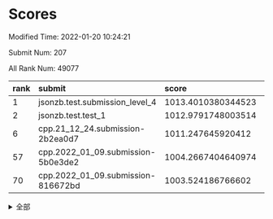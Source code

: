 # Scores

Modified Time: 2022-01-20 10:24:21

Submit Num: 207

All Rank Num: 49077

| rank |               submit               |       score        |       sigma        | pk_num |
| :--- | :--------------------------------- | :----------------- | :----------------- | :----- |
| 1    | jsonzb.test.submission_level_4     | 1013.4010380344523 | 0.8384685851718875 | 947    |
| 2    | jsonzb.test.test_1                 | 1012.9791748003514 | 0.8202608753196621 | 944    |
| 6    | cpp.21_12_24.submission-2b2ea0d7   | 1011.247645920412  | 0.8002686660780711 | 948    |
| 57   | cpp.2022_01_09.submission-5b0e3de2 | 1004.2667404640974 | 0.7117866026882289 | 955    |
| 70   | cpp.2022_01_09.submission-816672bd | 1003.524186766602  | 0.7162882871522677 | 946    |


<details>
<summary>全部</summary>

| rank |                 submit                 |       score        |       sigma        | pk_num |
| :--- | :------------------------------------- | :----------------- | :----------------- | :----- |
| 1    | jsonzb.test.submission_level_4         | 1013.4010380344523 | 0.8384685851718875 | 947    |
| 2    | jsonzb.test.test_1                     | 1012.9791748003514 | 0.8202608753196621 | 944    |
| 3    | gobigger.level_3.submission_level_3_37 | 1012.2371319382407 | 0.7980207935102676 | 948    |
| 4    | gobigger.level_3.submission_level_3_41 | 1011.4905229434594 | 0.7738441145848831 | 947    |
| 5    | gobigger.level_3.submission_level_3_35 | 1011.4068535426771 | 0.7661881699368405 | 947    |
| 6    | cpp.21_12_24.submission-2b2ea0d7       | 1011.247645920412  | 0.8002686660780711 | 948    |
| 7    | gobigger.level_3.submission_level_3_38 | 1011.0459643026167 | 0.7630300171393819 | 947    |
| 8    | gobigger.level_3.submission_level_3_24 | 1011.0150525443759 | 0.7930524088417479 | 946    |
| 9    | gobigger.level_3.submission_level_3_47 | 1010.8649243583461 | 0.7800014189381774 | 945    |
| 10   | gobigger.level_3.submission_level_3_29 | 1010.782498931331  | 0.773478354714767  | 953    |
| 11   | gobigger.level_3.submission_level_3_17 | 1010.6843373320369 | 0.7604938584193238 | 948    |
| 12   | gobigger.level_3.submission_level_3_28 | 1010.6777684451283 | 0.7570675496362935 | 946    |
| 13   | gobigger.level_3.submission_level_3_8  | 1010.6066555571522 | 0.776737436185731  | 949    |
| 14   | gobigger.level_3.submission_level_3_1  | 1010.582341949511  | 0.7727301246752245 | 949    |
| 15   | gobigger.level_3.submission_level_3_19 | 1010.4472629695385 | 0.7529188230863237 | 943    |
| 16   | gobigger.level_3.submission_level_3_21 | 1010.2651329895659 | 0.7722375632528953 | 948    |
| 17   | gobigger.level_3.submission_level_3_33 | 1010.2424962820307 | 0.7753458913099993 | 948    |
| 18   | gobigger.level_3.submission_level_3_49 | 1010.2021667562875 | 0.750383513447662  | 948    |
| 19   | gobigger.level_3.submission_level_3_36 | 1010.1404910170932 | 0.8160356187154906 | 950    |
| 20   | gobigger.level_3.submission_level_3_16 | 1010.1004755968386 | 0.7677159777315763 | 947    |
| 21   | gobigger.level_3.submission_level_3_20 | 1010.0606661820763 | 0.748794326537337  | 948    |
| 22   | gobigger.level_3.submission_level_3_42 | 1010.0421478612327 | 0.7627924550416778 | 948    |
| 23   | gobigger.level_3.submission_level_3_10 | 1009.9943013899164 | 0.756413249439358  | 955    |
| 24   | gobigger.level_3.submission_level_3_0  | 1009.9936944433749 | 0.7558977024352009 | 953    |
| 25   | gobigger.level_3.submission_level_3_4  | 1009.8952801620654 | 0.7606478021112237 | 953    |
| 26   | gobigger.level_3.submission_level_3_45 | 1009.6923531052872 | 0.7609051831340965 | 950    |
| 27   | gobigger.level_3.submission_level_3_48 | 1009.6582067442837 | 0.757650826619039  | 947    |
| 28   | gobigger.level_3.submission_level_3_3  | 1009.615937794805  | 0.7540868314393232 | 949    |
| 29   | gobigger.level_3.submission_level_3_13 | 1009.6106656025909 | 0.7550767668654079 | 943    |
| 30   | gobigger.level_3.submission_level_3_15 | 1009.6096248985672 | 0.7507250869933453 | 946    |
| 31   | gobigger.level_3.submission_level_3_11 | 1009.5427798641452 | 0.7424051419590265 | 945    |
| 32   | gobigger.level_3.submission_level_3_23 | 1009.530115604898  | 0.7419593062964878 | 952    |
| 33   | gobigger.level_3.submission_level_3_18 | 1009.499523536197  | 0.7628828007441174 | 947    |
| 34   | gobigger.level_3.submission_level_3_40 | 1009.4537043054022 | 0.7588362415244698 | 949    |
| 35   | gobigger.level_3.submission_level_3_22 | 1009.4093202368118 | 0.753506411440938  | 954    |
| 36   | gobigger.level_3.submission_level_3_43 | 1009.4013587644979 | 0.7583190228417908 | 952    |
| 37   | gobigger.level_3.submission_level_3_2  | 1009.4012303157782 | 0.7640385355593999 | 950    |
| 38   | gobigger.level_3.submission_level_3_25 | 1009.2945495959818 | 0.7636768268048999 | 946    |
| 39   | gobigger.level_3.submission_level_3_30 | 1009.2719417266346 | 0.7514549196086157 | 949    |
| 40   | gobigger.level_3.submission_level_3_46 | 1009.2715196449535 | 0.7468817587945075 | 954    |
| 41   | gobigger.level_3.submission_level_3_39 | 1009.254183712117  | 0.736462335013738  | 945    |
| 42   | gobigger.level_3.submission_level_3_34 | 1009.1155599845569 | 0.7428535077416055 | 956    |
| 43   | gobigger.level_3.submission_level_3_31 | 1009.0168655876635 | 0.7438450180260656 | 950    |
| 44   | gobigger.level_3.submission_level_3_44 | 1008.9851925179355 | 0.7366862827777793 | 944    |
| 45   | gobigger.level_3.submission_level_3_26 | 1008.8376702051838 | 0.7581319874372427 | 950    |
| 46   | gobigger.level_3.submission_level_3_32 | 1008.790365110498  | 0.759742675904372  | 950    |
| 47   | gobigger.level_3.submission_level_3_12 | 1008.7676383416408 | 0.7545723848071444 | 952    |
| 48   | gobigger.level_3.submission_level_3_6  | 1008.735974783133  | 0.7460615020753906 | 947    |
| 49   | gobigger.level_3.submission_level_3_9  | 1008.69544881261   | 0.7499290470202167 | 944    |
| 50   | gobigger.level_3.submission_level_3_27 | 1008.674668434763  | 0.7318164751080668 | 946    |
| 51   | gobigger.level_3.submission_level_3_14 | 1008.6521667045422 | 0.7455142704472933 | 950    |
| 52   | gobigger.level_3.submission_level_3_5  | 1008.5555074783127 | 0.7463820090037775 | 947    |
| 53   | gobigger.level_3.submission_level_3_7  | 1008.5286006845533 | 0.7437555082009363 | 946    |
| 54   | gobigger.level_1.submission_level_1_10 | 1004.8169415574557 | 0.7155109107947155 | 948    |
| 55   | gobigger.level_1.submission_level_1_19 | 1004.7456691358226 | 0.721035232055841  | 942    |
| 56   | gobigger.level_1.submission_level_1_23 | 1004.5548612498218 | 0.7144092155591089 | 951    |
| 57   | cpp.2022_01_09.submission-5b0e3de2     | 1004.2667404640974 | 0.7117866026882289 | 955    |
| 58   | gobigger.level_1.submission_level_1_40 | 1004.2026146217133 | 0.7229066051350355 | 948    |
| 59   | gobigger.level_1.submission_level_1_39 | 1003.9550642784916 | 0.7029353405095878 | 946    |
| 60   | gobigger.level_1.submission_level_1_46 | 1003.9391900354989 | 0.7214223098613178 | 946    |
| 61   | gobigger.level_1.submission_level_1_25 | 1003.9063562997482 | 0.7136539023709225 | 948    |
| 62   | gobigger.level_1.submission_level_1_28 | 1003.8999218010314 | 0.7271437352385703 | 948    |
| 63   | gobigger.level_1.submission_level_1_41 | 1003.8589762188843 | 0.7198580221420381 | 950    |
| 64   | gobigger.level_1.submission_level_1_20 | 1003.8296970095098 | 0.7120673965680512 | 948    |
| 65   | gobigger.level_1.submission_level_1_21 | 1003.8150880950432 | 0.7130641065396877 | 949    |
| 66   | gobigger.level_1.submission_level_1_2  | 1003.7618841448018 | 0.7146078781446366 | 954    |
| 67   | gobigger.level_1.submission_level_1_4  | 1003.7058253806679 | 0.7101977864760641 | 950    |
| 68   | gobigger.level_1.submission_level_1_33 | 1003.6164425070681 | 0.7137607091837861 | 948    |
| 69   | gobigger.level_1.submission_level_1_24 | 1003.6122167862227 | 0.7125488748231258 | 947    |
| 70   | cpp.2022_01_09.submission-816672bd     | 1003.524186766602  | 0.7162882871522677 | 946    |
| 71   | gobigger.level_1.submission_level_1_43 | 1003.5017373286817 | 0.7214160989255394 | 948    |
| 72   | gobigger.level_1.submission_level_1_35 | 1003.4505068062931 | 0.71847601639318   | 949    |
| 73   | gobigger.level_1.submission_level_1_30 | 1003.3306806991841 | 0.703085431445397  | 950    |
| 74   | gobigger.level_1.submission_level_1_29 | 1003.3005867148886 | 0.7183236216492408 | 950    |
| 75   | gobigger.level_1.submission_level_1_38 | 1003.2978010132254 | 0.7217600507819175 | 950    |
| 76   | gobigger.level_1.submission_level_1_1  | 1003.2663031834834 | 0.7112175095369749 | 952    |
| 77   | gobigger.level_1.submission_level_1_45 | 1003.1973031997946 | 0.7135178811442712 | 948    |
| 78   | gobigger.level_1.submission_level_1_3  | 1003.1600478855156 | 0.7016358345088745 | 946    |
| 79   | gobigger.level_1.submission_level_1_27 | 1003.1407378302446 | 0.7089891412498857 | 951    |
| 80   | gobigger.level_1.submission_level_1_42 | 1003.0902502515617 | 0.7238148415276181 | 951    |
| 81   | gobigger.level_1.submission_level_1_11 | 1003.0791283465744 | 0.7263889885338425 | 949    |
| 82   | gobigger.level_1.submission_level_1_37 | 1003.0307697417977 | 0.72504315736871   | 949    |
| 83   | gobigger.level_1.submission_level_1_8  | 1002.9618509483273 | 0.7203937440464466 | 948    |
| 84   | gobigger.level_1.submission_level_1_34 | 1002.9123771685363 | 0.7154723244830472 | 949    |
| 85   | gobigger.level_1.submission_level_1_0  | 1002.9076164343996 | 0.7127746794010452 | 943    |
| 86   | gobigger.level_1.submission_level_1_5  | 1002.9019240154421 | 0.7110775657681041 | 945    |
| 87   | gobigger.level_1.submission_level_1_15 | 1002.8805056290615 | 0.7110946590612045 | 948    |
| 88   | gobigger.level_1.submission_level_1_16 | 1002.8054679147596 | 0.721970866661687  | 950    |
| 89   | gobigger.level_1.submission_level_1_18 | 1002.7698410652596 | 0.7051924607206662 | 943    |
| 90   | gobigger.level_1.submission_level_1_36 | 1002.7506914387868 | 0.7191223090569169 | 952    |
| 91   | gobigger.level_1.submission_level_1_49 | 1002.7493391093407 | 0.7205628177840501 | 942    |
| 92   | gobigger.level_1.submission_level_1_14 | 1002.6339464471404 | 0.7148864030359625 | 944    |
| 93   | gobigger.level_1.submission_level_1_9  | 1002.5420104496277 | 0.7094262457099719 | 948    |
| 94   | gobigger.level_1.submission_level_1_22 | 1002.4742348389256 | 0.713297061019409  | 950    |
| 95   | gobigger.level_1.submission_level_1_17 | 1002.4641746950233 | 0.7090477440825187 | 950    |
| 96   | gobigger.level_1.submission_level_1_31 | 1002.434520189377  | 0.7010177142049737 | 950    |
| 97   | gobigger.level_1.submission_level_1_7  | 1002.4337474539673 | 0.7195313256901219 | 952    |
| 98   | gobigger.level_1.submission_level_1_44 | 1002.3389126101602 | 0.7206497080745669 | 945    |
| 99   | gobigger.level_1.submission_level_1_47 | 1002.3028238654819 | 0.7168936631089624 | 948    |
| 100  | gobigger.level_1.submission_level_1_32 | 1002.2723665392604 | 0.7071012381606143 | 950    |
| 101  | gobigger.level_1.submission_level_1_12 | 1002.0168462969406 | 0.7169888714034413 | 953    |
| 102  | gobigger.level_1.submission_level_1_13 | 1002.0123323450683 | 0.7074445801281829 | 943    |
| 103  | gobigger.level_1.submission_level_1_26 | 1001.9282367103241 | 0.7072549724371879 | 946    |
| 104  | gobigger.level_1.submission_level_1_48 | 1001.811940494673  | 0.7141730255904486 | 947    |
| 105  | gobigger.level_1.submission_level_1_6  | 1001.8043409014516 | 0.7152992606163112 | 948    |
| 106  | gobigger.random.submission_random_9    | 997.6383423198175  | 0.706143876117897  | 946    |
| 107  | gobigger.random.submission_random_15   | 997.4772684208766  | 0.7029045456923685 | 946    |
| 108  | gobigger.random.submission_random_3    | 997.2254077692451  | 0.7218723342743706 | 954    |
| 109  | gobigger.random.submission_random_45   | 996.9666192551211  | 0.7004657276170356 | 948    |
| 110  | gobigger.random.submission_random_40   | 996.9413563975758  | 0.70598252103323   | 948    |
| 111  | gobigger.random.submission_random_18   | 996.8274847584785  | 0.7060216647998839 | 946    |
| 112  | gobigger.random.submission_random_6    | 996.7145606938673  | 0.7237118847905406 | 948    |
| 113  | gobigger.random.submission_random_28   | 996.6579064096495  | 0.7079357023650019 | 954    |
| 114  | gobigger.random.submission_random_49   | 996.6128483273247  | 0.703919814013378  | 949    |
| 115  | gobigger.random.submission_random_20   | 996.5705593647434  | 0.7016661140205438 | 950    |
| 116  | gobigger.random.submission_random_1    | 996.496601830917   | 0.6972478828221659 | 949    |
| 117  | gobigger.random.submission_random_35   | 996.4743839519789  | 0.7058494489839893 | 947    |
| 118  | gobigger.random.submission_random_36   | 996.4595487283234  | 0.7192488194246345 | 948    |
| 119  | gobigger.random.submission_random_34   | 996.4151934665514  | 0.7040993463885445 | 946    |
| 120  | gobigger.random.submission_random_46   | 996.2948430919834  | 0.7153266333410817 | 941    |
| 121  | gobigger.random.submission_random_47   | 996.2579999233208  | 0.7048265685137131 | 952    |
| 122  | gobigger.random.submission_random_2    | 996.2492816196481  | 0.7151168853991564 | 947    |
| 123  | gobigger.random.submission_random_4    | 996.2467581815473  | 0.7072309564214195 | 951    |
| 124  | gobigger.random.submission_random_14   | 996.2361217379816  | 0.7057386451089845 | 946    |
| 125  | gobigger.random.submission_random_10   | 996.219153899293   | 0.7070878440223075 | 951    |
| 126  | gobigger.random.submission_random_0    | 996.2055606078447  | 0.7097940938939516 | 943    |
| 127  | gobigger.random.submission_random_26   | 996.1968488070844  | 0.6977506639879324 | 950    |
| 128  | gobigger.random.submission_random_22   | 996.1439161118792  | 0.7082370599620451 | 950    |
| 129  | gobigger.random.submission_random_30   | 996.1193338555851  | 0.7070643645221761 | 950    |
| 130  | gobigger.random.submission_random_48   | 996.0803214319307  | 0.7082949017741612 | 948    |
| 131  | gobigger.random.submission_random_32   | 996.039497660084   | 0.7072170826713765 | 952    |
| 132  | gobigger.random.submission_random_31   | 996.0137711347071  | 0.7140224499799371 | 950    |
| 133  | gobigger.random.submission_random_13   | 995.9376462864757  | 0.7226560437149623 | 954    |
| 134  | gobigger.random.submission_random_23   | 995.9259249378839  | 0.6956627796496285 | 948    |
| 135  | gobigger.random.submission_random_39   | 995.8774068662682  | 0.7119162161694607 | 951    |
| 136  | gobigger.random.submission_random_16   | 995.8503272339424  | 0.7139063947346921 | 953    |
| 137  | gobigger.random.submission_random_19   | 995.7327734499474  | 0.7098607154960029 | 945    |
| 138  | gobigger.random.submission_random_44   | 995.6441402314405  | 0.7051945765126588 | 948    |
| 139  | gobigger.random.submission_random_37   | 995.6432671574912  | 0.7041120731766287 | 949    |
| 140  | gobigger.random.submission_random_12   | 995.6338493711249  | 0.7150969529436424 | 947    |
| 141  | gobigger.random.submission_random_24   | 995.6279991826066  | 0.7070653639687307 | 950    |
| 142  | gobigger.random.submission_random_42   | 995.5891444758333  | 0.7088242841985813 | 942    |
| 143  | gobigger.random.submission_random_11   | 995.559328059974   | 0.7200868421399682 | 946    |
| 144  | gobigger.random.submission_random_5    | 995.496672694151   | 0.7082253886826265 | 949    |
| 145  | gobigger.random.submission_random_7    | 995.4078307172525  | 0.7154543166382509 | 950    |
| 146  | gobigger.random.submission_random_25   | 995.3739266110372  | 0.7107393637723023 | 951    |
| 147  | gobigger.random.submission_random_38   | 995.2867756740908  | 0.7046668053770851 | 948    |
| 148  | gobigger.random.submission_random_17   | 995.2478997842477  | 0.7026872994759141 | 949    |
| 149  | gobigger.random.submission_random_29   | 995.1497468914995  | 0.7006349909845196 | 944    |
| 150  | gobigger.random.submission_random_27   | 995.1245429046292  | 0.7156998141687506 | 944    |
| 151  | gobigger.random.submission_random_41   | 995.0972498591613  | 0.7158497543376503 | 946    |
| 152  | gobigger.random.submission_random_33   | 995.0235412168925  | 0.7175863930277758 | 947    |
| 153  | gobigger.random.submission_random_21   | 994.9248904239108  | 0.6986519764690455 | 953    |
| 154  | gobigger.level_2.submission_level_2_20 | 994.8849426399468  | 0.7299225771897293 | 945    |
| 155  | gobigger.random.submission_random_43   | 994.6042966051289  | 0.7157948156040296 | 945    |
| 156  | gobigger.level_2.submission_level_2_41 | 994.2022164846484  | 0.7232724845228969 | 948    |
| 157  | gobigger.random.submission_random_8    | 993.8316506362404  | 0.7498744123491166 | 950    |
| 158  | gobigger.level_2.submission_level_2_10 | 993.7635329334131  | 0.7337404150632675 | 943    |
| 159  | gobigger.level_2.submission_level_2_45 | 993.6040384033129  | 0.7285018248628735 | 952    |
| 160  | gobigger.level_2.submission_level_2_22 | 993.5539472332416  | 0.7308047253728988 | 948    |
| 161  | gobigger.level_2.submission_level_2_4  | 993.131535318358   | 0.7414454953273403 | 946    |
| 162  | gobigger.level_2.submission_level_2_23 | 993.023047491301   | 0.7283196989071716 | 953    |
| 163  | gobigger.level_2.submission_level_2_33 | 992.9056623389688  | 0.7552476976932406 | 949    |
| 164  | gobigger.level_2.submission_level_2_34 | 992.8647833337743  | 0.739967473881409  | 952    |
| 165  | gobigger.level_2.submission_level_2_11 | 992.8158242908905  | 0.7544128740595921 | 949    |
| 166  | gobigger.level_2.submission_level_2_0  | 992.7859139282657  | 0.7513994173492861 | 949    |
| 167  | gobigger.level_2.submission_level_2_42 | 992.7799578961183  | 0.759991624541391  | 949    |
| 168  | gobigger.level_2.submission_level_2_40 | 992.6434476522738  | 0.7450079645650053 | 950    |
| 169  | gobigger.level_2.submission_level_2_17 | 992.5464802281108  | 0.7329005297706122 | 946    |
| 170  | gobigger.level_2.submission_level_2_28 | 992.543957821134   | 0.7304757178537591 | 946    |
| 171  | gobigger.level_2.submission_level_2_44 | 992.5365793610403  | 0.7342265585217113 | 947    |
| 172  | gobigger.level_2.submission_level_2_32 | 992.5147727536778  | 0.7416788912957939 | 947    |
| 173  | gobigger.level_2.submission_level_2_8  | 992.4740586863511  | 0.7599907137189574 | 952    |
| 174  | gobigger.level_2.submission_level_2_13 | 992.4618050055641  | 0.7493686414647768 | 949    |
| 175  | gobigger.level_2.submission_level_2_16 | 992.4513256820131  | 0.7330886737773827 | 952    |
| 176  | gobigger.level_2.submission_level_2_14 | 992.3676659900551  | 0.7460044891656951 | 949    |
| 177  | gobigger.level_2.submission_level_2_3  | 992.362980818648   | 0.7540243481711627 | 949    |
| 178  | gobigger.level_2.submission_level_2_29 | 992.2451002309347  | 0.7612677288116803 | 944    |
| 179  | gobigger.level_2.submission_level_2_31 | 992.2149231007872  | 0.7310085944969815 | 952    |
| 180  | gobigger.level_2.submission_level_2_30 | 992.186115228121   | 0.7365613644718181 | 952    |
| 181  | gobigger.level_2.submission_level_2_46 | 992.1516279205824  | 0.7481922799627253 | 947    |
| 182  | gobigger.level_2.submission_level_2_47 | 992.0491721390079  | 0.7417956449446362 | 944    |
| 183  | gobigger.level_2.submission_level_2_35 | 992.0295335676878  | 0.7151328426973207 | 951    |
| 184  | gobigger.level_2.submission_level_2_5  | 991.9637749965308  | 0.7486822747542315 | 952    |
| 185  | gobigger.level_2.submission_level_2_25 | 991.9472295020176  | 0.7443737662263336 | 948    |
| 186  | gobigger.level_2.submission_level_2_27 | 991.9053865097048  | 0.7513881080231563 | 947    |
| 187  | gobigger.level_2.submission_level_2_18 | 991.872286753101   | 0.7479946195420524 | 949    |
| 188  | gobigger.level_2.submission_level_2_37 | 991.8677412599211  | 0.7350842266930164 | 949    |
| 189  | gobigger.level_2.submission_level_2_36 | 991.8360383399576  | 0.7420866805118975 | 949    |
| 190  | gobigger.level_2.submission_level_2_49 | 991.7856063324762  | 0.7411298655346459 | 946    |
| 191  | gobigger.level_2.submission_level_2_24 | 991.7691620091797  | 0.7378367549661025 | 946    |
| 192  | gobigger.level_2.submission_level_2_1  | 991.730579691313   | 0.7393794407611856 | 951    |
| 193  | gobigger.level_2.submission_level_2_26 | 991.6951717205351  | 0.742637373136518  | 947    |
| 194  | gobigger.level_2.submission_level_2_7  | 991.5309666074226  | 0.7629089247051952 | 943    |
| 195  | gobigger.level_2.submission_level_2_2  | 991.5211330626479  | 0.7584223490289514 | 946    |
| 196  | gobigger.level_2.submission_level_2_9  | 991.4905226433349  | 0.7678923894877673 | 944    |
| 197  | gobigger.level_2.submission_level_2_43 | 991.332249111517   | 0.7539801192989888 | 953    |
| 198  | gobigger.level_2.submission_level_2_39 | 991.3057486885807  | 0.7495547370072926 | 950    |
| 199  | gobigger.level_2.submission_level_2_12 | 991.1287556823949  | 0.7781895627049877 | 947    |
| 200  | gobigger.level_2.submission_level_2_15 | 991.1233119276022  | 0.7624651623458328 | 948    |
| 201  | gobigger.level_2.submission_level_2_21 | 991.0675958809175  | 0.7430004963167529 | 948    |
| 202  | gobigger.level_2.submission_level_2_19 | 990.9541650747     | 0.7612762294432419 | 953    |
| 203  | gobigger.level_2.submission_level_2_6  | 990.506647695569   | 0.7590563698765875 | 951    |
| 204  | gobigger.level_2.submission_level_2_48 | 990.0405083106383  | 0.778535889658756  | 956    |
| 205  | gobigger.level_2.submission_level_2_38 | 989.9237958340786  | 0.7786517517747672 | 949    |
| 206  | gobigger.none.submission_none_1        | 976.660177397714   | 1.4379712864805296 | 945    |
| 207  | gobigger.none.submission_none_0        | 975.4261415576816  | 1.5580202524222717 | 939    |

</details>